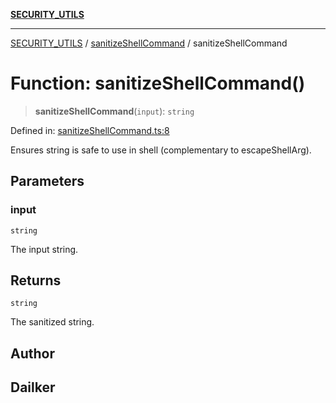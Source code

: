 [**SECURITY_UTILS**](../../README.md)

***

[SECURITY_UTILS](../../README.md) / [sanitizeShellCommand](../README.md) / sanitizeShellCommand

# Function: sanitizeShellCommand()

> **sanitizeShellCommand**(`input`): `string`

Defined in: [sanitizeShellCommand.ts:8](https://github.com/dailker/everyutil/blob/26e2bb73429918cf0d08899e9efd90b82a42c92e/src/security/sanitizeShellCommand.ts#L8)

Ensures string is safe to use in shell (complementary to escapeShellArg).

## Parameters

### input

`string`

The input string.

## Returns

`string`

The sanitized string.

## Author

## Dailker
